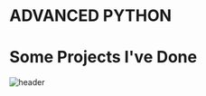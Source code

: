# ADVANCED PYTHON
# Some Projects I've Done

![header](https://user-images.githubusercontent.com/92849974/186730749-40f5f822-96be-4a41-9a84-12be3e1f1b44.gif)
